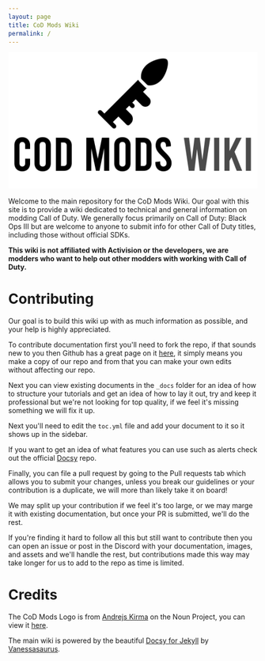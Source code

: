 ```yaml
---
layout: page
title: CoD Mods Wiki
permalink: /
---
```


<p align="center">
<img src="assets/img/logo_big.png">
</p>

Welcome to the main repository for the CoD Mods Wiki. Our goal with this site is to provide a wiki dedicated to technical and general information on modding Call of Duty. We generally focus primarily on Call of Duty: Black Ops III but are welcome to anyone to submit info for other Call of Duty titles, including those without official SDKs.

**This wiki is not affiliated with Activision or the developers, we are modders who want to help out other modders with working with Call of Duty.**

# Contributing

Our goal is to build this wiki up with as much information as possible, and your help is highly appreciated.

To contribute documentation first you'll need to fork the repo, if that sounds new to you then Github has a great page on it [here](https://docs.github.com/en/get-started/quickstart/fork-a-repo), it simply means you make a copy of our repo and from that you can make your own edits without affecting our repo.

Next you can view existing documents in the `_docs` folder for an idea of how to structure your tutorials and get an idea of how to lay it out, try and keep it professional but we're not looking for top quality, if we feel it's missing something we will fix it up. 

Next you'll need to edit the `toc.yml` file and add your document to it so it shows up in the sidebar. 

If you want to get an idea of what features you can use such as alerts check out the official [Docsy](https://github.com/vsoch/docsy-jekyll) repo.

Finally, you can file a pull request by going to the Pull requests tab which allows you to submit your changes, unless you break our guidelines or your contribution is a duplicate, we will more than likely take it on board!

We may split up your contribution if we feel it's too large, or we may marge it with existing documentation, but once your PR is submitted, we'll do the rest.

If you're finding it hard to follow all this but still want to contribute then you can open an issue or post in the Discord with your documentation, images, and assets and we'll handle the rest, but contributions made this way may take longer for us to add to the repo as time is limited.

# Credits

The CoD Mods Logo is from [Andrejs Kirma](https://thenounproject.com/andrejs/) on the Noun Project, you can view it [here](https://thenounproject.com/icon/rpg-2526449/). 

The main wiki is powered by the beautiful [Docsy for Jekyll](https://github.com/vsoch/docsy-jekyll) by [Vanessasaurus](https://github.com/vsoch).
